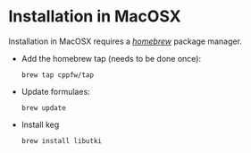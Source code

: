 # Installation in MacOSX
Installation in MacOSX requires a *[homebrew](http://brew.sh/)* package manager.

- Add the homebrew tap (needs to be done once):

  ```
  brew tap cppfw/tap
  ```

- Update formulaes:

  ```
  brew update
  ```

- Install keg

  ```
  brew install libutki
  ```
